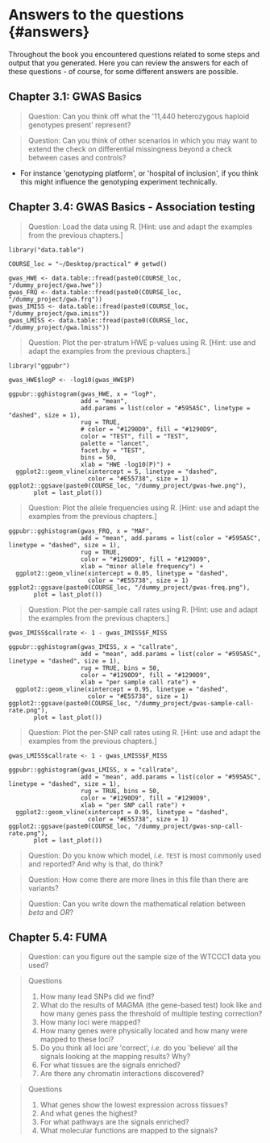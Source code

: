 # Answers to the questions {#answers}
<!-- ![](./img/_headers/banner_man_standing_dna.png){width=100%} -->





Throughout the book you encountered questions related to some steps and output that you generated. Here you can review the answers for each of these questions - of course, for some different answers are possible.

## Chapter 3.1: GWAS Basics
> Question: Can you think off what the '11,440 heterozygous haploid genotypes present' represent? 

> Question: Can you think of other scenarios in which you may want to extend the check on differential missingness beyond a check between cases and controls?
 * For instance 'genotyping platform', or 'hospital of inclusion', if you think this might influence the genotyping experiment technically.

## Chapter 3.4: GWAS Basics - Association testing

> Question: Load the data using R. [Hint: use and adapt the examples from the previous chapters.]

```
library("data.table")

COURSE_loc = "~/Desktop/practical" # getwd()

gwas_HWE <- data.table::fread(paste0(COURSE_loc, "/dummy_project/gwa.hwe"))
gwas_FRQ <- data.table::fread(paste0(COURSE_loc, "/dummy_project/gwa.frq"))
gwas_IMISS <- data.table::fread(paste0(COURSE_loc, "/dummy_project/gwa.imiss"))
gwas_LMISS <- data.table::fread(paste0(COURSE_loc, "/dummy_project/gwa.lmiss"))
```

> Question: Plot the per-stratum HWE p-values using R. [Hint: use and adapt the examples from the previous chapters.]

```
library("ggpubr")

gwas_HWE$logP <- -log10(gwas_HWE$P)

ggpubr::gghistogram(gwas_HWE, x = "logP",
                    add = "mean",
                    add.params = list(color = "#595A5C", linetype = "dashed", size = 1),
                    rug = TRUE,
                    # color = "#1290D9", fill = "#1290D9",
                    color = "TEST", fill = "TEST",
                    palette = "lancet",
                    facet.by = "TEST",
                    bins = 50,
                    xlab = "HWE -log10(P)") +
  ggplot2::geom_vline(xintercept = 5, linetype = "dashed",
                      color = "#E55738", size = 1)
ggplot2::ggsave(paste0(COURSE_loc, "/dummy_project/gwas-hwe.png"),
       plot = last_plot())
```

> Question: Plot the allele frequencies using R. [Hint: use and adapt the examples from the previous chapters.]

```
ggpubr::gghistogram(gwas_FRQ, x = "MAF",
                    add = "mean", add.params = list(color = "#595A5C", linetype = "dashed", size = 1),
                    rug = TRUE,
                    color = "#1290D9", fill = "#1290D9",
                    xlab = "minor allele frequency") +
  ggplot2::geom_vline(xintercept = 0.05, linetype = "dashed",
                      color = "#E55738", size = 1)
ggplot2::ggsave(paste0(COURSE_loc, "/dummy_project/gwas-freq.png"),
       plot = last_plot())
```


> Question: Plot the per-sample call rates using R. [Hint: use and adapt the examples from the previous chapters.]

```
gwas_IMISS$callrate <- 1 - gwas_IMISS$F_MISS

ggpubr::gghistogram(gwas_IMISS, x = "callrate",
                    add = "mean", add.params = list(color = "#595A5C", linetype = "dashed", size = 1),
                    rug = TRUE, bins = 50,
                    color = "#1290D9", fill = "#1290D9",
                    xlab = "per sample call rate") +
  ggplot2::geom_vline(xintercept = 0.95, linetype = "dashed",
                      color = "#E55738", size = 1)
ggplot2::ggsave(paste0(COURSE_loc, "/dummy_project/gwas-sample-call-rate.png"),
       plot = last_plot())
```

> Question: Plot the per-SNP call rates using R. [Hint: use and adapt the examples from the previous chapters.]

```
gwas_LMISS$callrate <- 1 - gwas_LMISS$F_MISS

ggpubr::gghistogram(gwas_LMISS, x = "callrate",
                    add = "mean", add.params = list(color = "#595A5C", linetype = "dashed", size = 1),
                    rug = TRUE, bins = 50,
                    color = "#1290D9", fill = "#1290D9",
                    xlab = "per SNP call rate") +
  ggplot2::geom_vline(xintercept = 0.95, linetype = "dashed",
                      color = "#E55738", size = 1)
ggplot2::ggsave(paste0(COURSE_loc, "/dummy_project/gwas-snp-call-rate.png"),
       plot = last_plot())
```


> Question: Do you know which model, _i.e._ `TEST` is most commonly used and reported? And why is that, do think?

> Question: How come there are more lines in this file than there are variants?
 
> Question: Can you write down the mathematical relation between _beta_ and _OR_?

## Chapter 5.4: FUMA

> Question: can you figure out the sample size of the WTCCC1 data you used?

> Questions
> 
> 1. How many lead SNPs did we find?
> 2. What do the results of MAGMA (the gene-based test) look like and how many genes pass the threshold of multiple testing correction?
> 3. How many loci were mapped?
> 4. How many genes were physically located and how many were mapped to these loci?
> 5. Do you think all loci are 'correct', _i.e._ do you 'believe' all the signals looking at the mapping results? Why?
> 6. For what tissues are the signals enriched?
> 7. Are there any chromatin interactions discovered?

> Questions
> 
> 1. What genes show the lowest expression across tissues?
> 2. And what genes the highest?
> 3. For what pathways are the signals enriched?
> 4. What molecular functions are mapped to the signals?



<!-- ```{js, echo = FALSE} -->
<!-- title=document.getElementById('header'); -->
<!-- title.innerHTML = '<img src="img/_headers/banner_man_standing_dna.png" alt="Answers to questions">' + title.innerHTML -->
<!-- ``` -->
